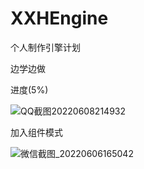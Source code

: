 # XXHEngine
个人制作引擎计划

边学边做

进度(5%)


![QQ截图20220608214932](https://user-images.githubusercontent.com/60800578/172637350-8c43c24c-11a4-4251-a6fd-20e1bed86e3e.png)


加入组件模式


![微信截图_20220606165042](https://user-images.githubusercontent.com/60800578/172128711-adfcd5b9-6e72-4471-ad75-77d565659e2e.png)
